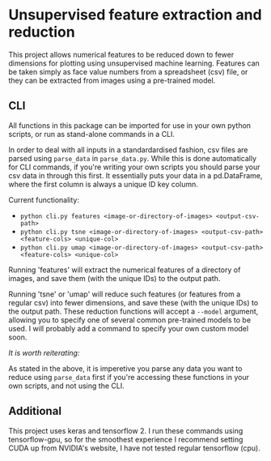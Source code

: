 # Unsupervised feature extraction and reduction
This project allows numerical features to be reduced down to fewer dimensions for plotting using unsupervised machine learning.
Features can be taken simply as face value numbers from a spreadsheet (csv) file, or they can be extracted from images using a pre-trained model.

## CLI
All functions in this package can be imported for use in your own python scripts, or run as stand-alone commands in a CLI.

In order to deal with all inputs in a standardardised fashion, csv files are parsed using `parse_data` in `parse_data.py`.
While this is done automatically for CLI commands, if you're writing your own scripts you should parse your csv data in
through this first. It essentially puts your data in a pd.DataFrame, where the first column is always a unique ID key column.

Current functionality:
- `python cli.py features <image-or-directory-of-images> <output-csv-path>`
- `python cli.py tsne <image-or-directory-of-images> <output-csv-path> <feature-cols> <unique-col>`
- `python cli.py umap <image-or-directory-of-images> <output-csv-path> <feature-cols> <unique-col>`

Running 'features' will extract the numerical features of a directory of images, and save them (with the unique IDs) to the output path.

Running 'tsne' or 'umap' will reduce such features (or features from a regular csv) into fewer dimensions, and save these (with the unique IDs) to the output path.
These reduction functions will accept a `--model` argument, allowing you to specify one of several common pre-trained models to be used. I will probably add a command
to specify your own custom model soon.

*It is worth reiterating:*

As stated in the above, it is imperetive you parse any data you want to reduce using `parse_data` first if you're accessing these functions in your own scripts, and not using the CLI.

## Additional
This project uses keras and tensorflow 2. I run these commands using tensorflow-gpu, so for the smoothest experience I recommend setting CUDA up from NVIDIA's website, I have not tested regular tensorflow (cpu).